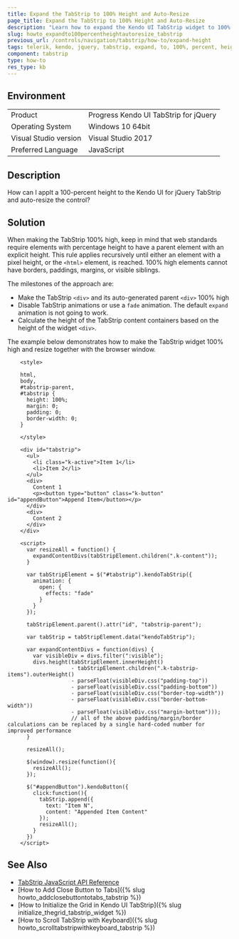 ```yaml
---
title: Expand the TabStrip to 100% Height and Auto-Resize
page_title: Expand the TabStrip to 100% Height and Auto-Resize
description: "Learn how to expand the Kendo UI TabStrip widget to 100% height and make it resize together with the browser window."
slug: howto_expandto100percentheightautoresize_tabstrip
previous_url: /controls/navigation/tabstrip/how-to/expand-height
tags: telerik, kendo, jquery, tabstrip, expand, to, 100%, percent, height, and, autoresize
component: tabstrip
type: how-to
res_type: kb
---
```


## Environment

<table>
 <tr>
  <td>Product</td>
  <td>Progress Kendo UI TabStrip for jQuery</td>
 </tr>
 <tr>
  <td>Operating System</td>
  <td>Windows 10 64bit</td>
 </tr>
 <tr>
  <td>Visual Studio version</td>
  <td>Visual Studio 2017</td>
 </tr>
 <tr>
  <td>Preferred Language</td>
  <td>JavaScript</td>
 </tr>
</table>

## Description

How can I applt a 100-percent height to the Kendo UI for jQuery TabStrip and auto-resize the control?

## Solution

When making the TabStrip 100% high, keep in mind that web standards require elements with percentage height to have a parent element with an explicit height. This rule applies recursively until either an element with a pixel height, or the `<html>` element, is reached. 100% high elements cannot have borders, paddings, margins, or visible siblings.

The milestones of the approach are:

* Make the TabStrip `<div>` and its auto-generated parent `<div>` 100% high
* Disable TabStrip animations or use a `fade` animation. The default `expand` animation is not going to work.
* Calculate the height of the TabStrip content containers based on the height of the widget `<div>`.

The example below demonstrates how to make the TabStrip widget 100% high and resize together with the browser window.



```dojo
    <style>

    html,
    body,
    #tabstrip-parent,
    #tabstrip {
      height: 100%;
      margin: 0;
      padding: 0;
      border-width: 0;
    }

    </style>

    <div id="tabstrip">
      <ul>
        <li class="k-active">Item 1</li>
        <li>Item 2</li>
      </ul>
      <div>
        Content 1
        <p><button type="button" class="k-button" id="appendButton">Append Item</button></p>
      </div>
      <div>
        Content 2
      </div>
    </div>

    <script>
      var resizeAll = function() {
        expandContentDivs(tabStripElement.children(".k-content"));
      }

      var tabStripElement = $("#tabstrip").kendoTabStrip({
        animation: {
          open: {
            effects: "fade"
          }
        }
      });

      tabStripElement.parent().attr("id", "tabstrip-parent");

      var tabStrip = tabStripElement.data("kendoTabStrip");

      var expandContentDivs = function(divs) {
        var visibleDiv = divs.filter(":visible");
        divs.height(tabStripElement.innerHeight()
                    - tabStripElement.children(".k-tabstrip-items").outerHeight()
                    - parseFloat(visibleDiv.css("padding-top"))
                    - parseFloat(visibleDiv.css("padding-bottom"))
                    - parseFloat(visibleDiv.css("border-top-width"))
                    - parseFloat(visibleDiv.css("border-bottom-width"))
                    - parseFloat(visibleDiv.css("margin-bottom")));
                    // all of the above padding/margin/border calculations can be replaced by a single hard-coded number for improved performance
      }

      resizeAll();

      $(window).resize(function(){
        resizeAll();
      });

      $("#appendButton").kendoButton({
        click:function(){
          tabStrip.append({
            text: "Item N",
            content: "Appended Item Content"
          });
          resizeAll();
        }
      })
    </script>
```

## See Also

* [TabStrip JavaScript API Reference](/api/javascript/ui/tabstrip)
* [How to Add Close Button to Tabs]({% slug howto_addclosebuttontotabs_tabstrip %})
* [How to Initialize the Grid in Kendo UI TabStrip]({% slug initialize_thegrid_tabstrip_widget %})
* [How to Scroll TabStrip with Keyboard]({% slug howto_scrolltabstripwithkeyboard_tabstrip %})
